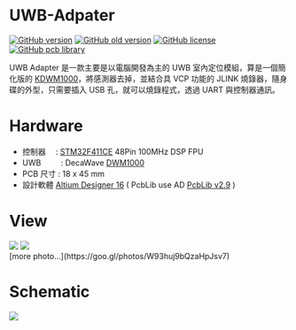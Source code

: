 UWB-Adpater
========
[![GitHub version](https://img.shields.io/badge/version-v1.2-brightgreen.svg)](https://github.com/KitSprout/UWB-Adapter)
[![GitHub old version](https://img.shields.io/badge/old%20version-%20v1.0-green.svg)](https://github.com/KitSprout/UWB-Adapter/releases/tag/v1.0)
[![GitHub license](https://img.shields.io/badge/license-%20MIT%20%2F%20CC%20BY--SA%204.0-blue.svg)](https://github.com/KitSprout/UWB-Adapter/blob/master/LICENSE)
[![GitHub pcb library](https://img.shields.io/badge/pcb%20library-%20v2.9-yellow.svg)](https://github.com/KitSprout/AltiumDesigner_PcbLibrary/releases/tag/v2.9)


UWB Adapter 是一款主要是以電腦開發為主的 UWB 室內定位模組，算是一個簡化版的 [KDWM1000](https://github.com/KitSprout/KDWM1000)，將感測器去掉，並結合具 VCP 功能的 JLINK 燒錄器，隨身碟的外型，只需要插入 USB 孔，就可以燒錄程式，透過 UART 與控制器通訊。

Hardware
========
* 控制器　 : [STM32F411CE](http://www.st.com/web/en/catalog/mmc/FM141/SC1169/SS1577/LN1877/PF260148) 48Pin 100MHz DSP FPU
* UWB 　　 : DecaWave [DWM1000](http://www.decawave.com/products/dwm1000-module)
* PCB 尺寸 : 18 x 45 mm
* 設計軟體 [Altium Designer 16](http://www.altium.com/en/products/altium-designer) ( PcbLib use AD [PcbLib v2.9](https://github.com/KitSprout/AltiumDesigner_PcbLibrary/releases/tag/v2.9) )

View
========
<img src="https://lh3.googleusercontent.com/fk2Kc9odZnPG5ZeOJ6eZNhcj91HX9Rdyk078w6wL3rfm9mlew1GjFBH6mgCDM-Ib-ilwncA5m2rcO-9EiJsEZAA4aGt3liCj0l-JwmDymD-1LtKpG3JcCMYZof0KEep4byqZ91EISE7IFPickm6-M8CVQBjGmOK_klZSlhKVoUPCkmFb4wl0omlvsg2U12XuhoigBFnf_DeVVJyZMPTXLYPios7s7fhfpkmzL2znr6fLPhfobdv8S6DtvkSHvwDwntvDSuVJWLgHaxqSGJdW-aZOSOl1Ugg1Pk3BVGK8gYyF4rmMaxgkAOg0bFz7nLQA8iDKkfxlyEM57CfRZtClPn-VAFNq2pKK8xXCIX9s-jXJvJ_lStqEUbmERKiU4v6brxP6_e9D9Ja_Cfqiv6e13YX-5YQ3d3n8DhNkwlCMxg8ok4JVJyToOa21nsCulMVUB_HV60tb8HsnWb9K-8Q4QECD5eSLjgR2uR7P2RAtkZ6lWedDP0lDzDQnbcwetrRXFv98POnxGlzbDShPuoJKwhEGRy4hw8zTffX_Zd9qLUMDHIc6XGJm8qnAcs_SlAfK9aU1H8NoSsZKbZyTnvQFKm-ERX9-3hjBWr9Iwb4mbEBd83pu=w1027-h770-no"/>
<img src="https://lh3.googleusercontent.com/s-TP3LNFN2ce6tsQohVsCh5CHz1Mj-ux-X-71d0hqgLHZDZifz0vshtw4ve0HO5wCff2Mzwj7EM5v0jBRoRMEEND8hxdXVT3lRSfEdGMzK0kZ9kS1TtAb-fgXCu_5cpH8vKxwEB406c-QU5W4gmEFfoJ9XRNpYMp81rT6YBmX7lRmNiJNJhVM9iH5LFvYUVo-RGHWJegiQo7S74w5M8b7Iqt9kcWpkjWalIkk3ZzNXkTNpQadr8W_E5rnuDfdELm3glFO_O4coJFF0avwyeESf3xsKzzCZ9qY8tuitbml7T9EJHrAyA_qV-9-LDij_g-fo-Rbj_KdK4lbhB4zEV80asNGpVvKSXj0VIgebkvxw_7FFEClpRgv8jSgCkandR1yebtDhXD8syhELVfL95RAqxK5TN-jKQNTGcTxXQeQupW8TF2JTE29zx4h5eVhd8cdxJsX4CK6t80J_EFjErKcZXu-PX4zxbSubDRBqIS472d9C0VTbMgOpJkAJ2rC5uwmeRRMg8YPlqviojl1C5yQCNatMX3kU1klN8Pnjkj2jHmYy3o9x_N4_pqDgGPyDs0TqnNh7FvfeqfNegQv1JNBRBGx6ZqbGz3dhpx1e0dA2mOAQvC=w1146-h770-no"/>
<br />
[more photo...](https://goo.gl/photos/W93huj9bQzaHpJsv7)

Schematic
========
<img src="https://lh3.googleusercontent.com/Wc08Ktbk6MUL2W9X8YwCiS4WFa_gi31MC_1IWu6o_CF-cFNs8evkTojFijbeqiLg-1qPumgdc2H9h-hRS_HXvAtb43-zfLJUNn2CmL8XdrWtvRYEqFtN2M89HXvSE6MPmH63u5rPEmG6e01JR4dBvx3XdJbavF39yQJ8P_Ch190HrWiAKaE5gwMaG0EWJ35CNjr8QCq4Qje-4NHH3JQtrLNDCA3MEWx2BgB3BNdXFEDZPn6c-lXTSRcLbIJGynmLxLgQC-JqnPWFHJb3tpRz11s60OU099xKf9pFmQ3tXbYZeb9E8hSacF5t-kFLJzC8C1pTSmVIXNYX2sOOL_UD1eQL3uK66zES_BaXkW1aaKTqnS-WEZWy-iX3gQ4I6E3o1cVk1J8w8-nXk9-O1usiaGsSHRoYq8PAD99B8wBT9lc86PRgBt_yTKojEV52Aq2n4HFqg8A566U3km3KiO4mZAys1CWWF_lYYNgD5hOtjJSIIWumpyLAajaONYM_2awz3N39UKCLwzlkvWUieKL1YOhYX3yU1Jail3YThg6wHRTb_uecl8pOcTGdgPt-w27HIjM7Pdsz_wmudeH-77q1EZw9hT2Iau7R2Qpd5NZTwngLA7g-=w1155-h770-no"/>
